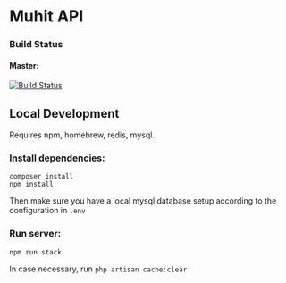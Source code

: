 # Muhit API

### Build Status
#### Master: 
[![Build Status](https://travis-ci.org/Muhit-co/api.svg?branch=master)](https://travis-ci.org/Muhit-co/api)

## Local Development 

Requires npm, homebrew, redis, mysql.


### Install dependencies:

```
composer install
npm install
```

Then make sure you have a local mysql database setup according to the configuration in `.env`


### Run server:

`npm run stack`

In case necessary, run `php artisan cache:clear`
